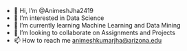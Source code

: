 - 👋 Hi, I’m @AnimeshJha2419
- 👀 I’m interested in Data Science
- 🌱 I’m currently learning Machine Learning and Data Mining
- 💞️ I’m looking to collaborate on Assignments and Projects
- 📫 How to reach me animeshkumarjha@arizona.edu

<!---
AnimeshJha2419/AnimeshJha2419 is a ✨ special ✨ repository because its `README.md` (this file) appears on your GitHub profile.
You can click the Preview link to take a look at your changes.
--->
